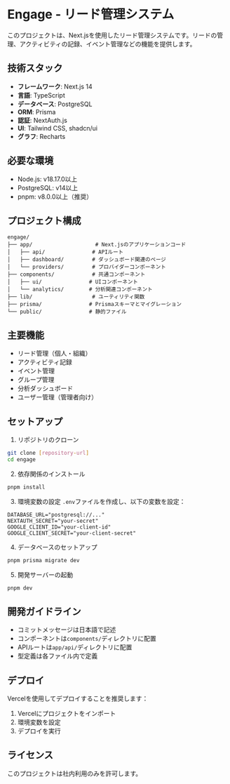 # Engage - リード管理システム

このプロジェクトは、Next.jsを使用したリード管理システムです。リードの管理、アクティビティの記録、イベント管理などの機能を提供します。

## 技術スタック

- **フレームワーク**: Next.js 14
- **言語**: TypeScript
- **データベース**: PostgreSQL
- **ORM**: Prisma
- **認証**: NextAuth.js
- **UI**: Tailwind CSS, shadcn/ui
- **グラフ**: Recharts

## 必要な環境

- Node.js: v18.17.0以上
- PostgreSQL: v14以上
- pnpm: v8.0.0以上（推奨）

## プロジェクト構成

```
engage/
├── app/                    # Next.jsのアプリケーションコード
│   ├── api/               # APIルート
│   ├── dashboard/         # ダッシュボード関連のページ
│   └── providers/         # プロバイダーコンポーネント
├── components/            # 共通コンポーネント
│   ├── ui/               # UIコンポーネント
│   └── analytics/        # 分析関連コンポーネント
├── lib/                   # ユーティリティ関数
├── prisma/               # Prismaスキーマとマイグレーション
└── public/               # 静的ファイル
```

## 主要機能

- リード管理（個人・組織）
- アクティビティ記録
- イベント管理
- グループ管理
- 分析ダッシュボード
- ユーザー管理（管理者向け）

## セットアップ

1. リポジトリのクローン
```bash
git clone [repository-url]
cd engage
```

2. 依存関係のインストール
```bash
pnpm install
```

3. 環境変数の設定
`.env`ファイルを作成し、以下の変数を設定：
```
DATABASE_URL="postgresql://..."
NEXTAUTH_SECRET="your-secret"
GOOGLE_CLIENT_ID="your-client-id"
GOOGLE_CLIENT_SECRET="your-client-secret"
```

4. データベースのセットアップ
```bash
pnpm prisma migrate dev
```

5. 開発サーバーの起動
```bash
pnpm dev
```

## 開発ガイドライン

- コミットメッセージは日本語で記述
- コンポーネントは`components/`ディレクトリに配置
- APIルートは`app/api/`ディレクトリに配置
- 型定義は各ファイル内で定義

## デプロイ

Vercelを使用してデプロイすることを推奨します：

1. Vercelにプロジェクトをインポート
2. 環境変数を設定
3. デプロイを実行

## ライセンス

このプロジェクトは社内利用のみを許可します。
